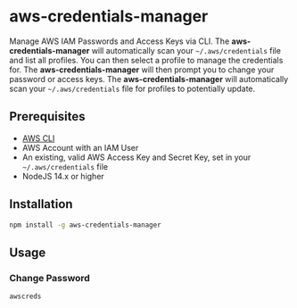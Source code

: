 # aws-credentials-manager
 Manage AWS IAM Passwords and Access Keys via CLI. The **aws-credentials-manager** will automatically scan your `~/.aws/credentials` file and list all profiles. You can then select a profile to manage the credentials for. The **aws-credentials-manager** will then prompt you to change your password or access keys. The **aws-credentials-manager** will automatically scan your `~/.aws/credentials` file for profiles to potentially update.

## Prerequisites
- [AWS CLI](https://docs.aws.amazon.com/cli/latest/userguide/cli-chap-install.html)
- AWS Account with an IAM User
- An existing, valid AWS Access Key and Secret Key, set in your `~/.aws/credentials` file
- NodeJS 14.x or higher

## Installation
```bash
npm install -g aws-credentials-manager
```

## Usage

### Change Password
```bash
awscreds
```
